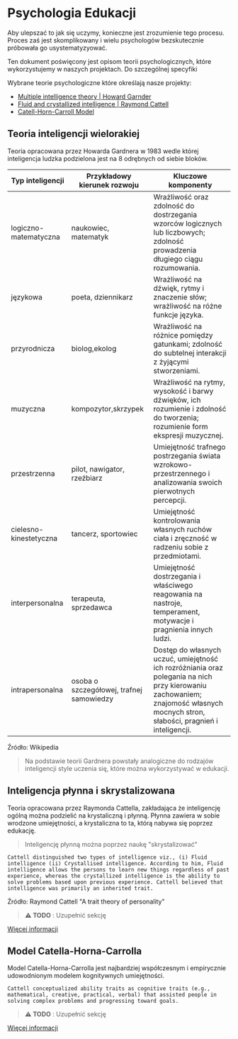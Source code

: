 # Psychologia Edukacji

Aby ulepszać to jak się uczymy, konieczne jest zrozumienie tego procesu. Proces zaś jest skomplikowany i wielu psychologów bezskutecznie próbowała go usystematyzyować.

Ten dokument poświęcony jest opisom teorii psychologicznych, które wykorzystujemy w naszych projektach. Do szczególnej specyfiki

Wybrane teorie psychologiczne które określają nasze projekty:
 - [Multiple intelligence theory | Howard Garnder](https://en.wikipedia.org/wiki/Theory_of_multiple_intelligences)
 - [Fluid and crystallized intelligence | Raymond Cattell](https://en.wikipedia.org/wiki/Fluid_and_crystallized_intelligence)
 - [Catell-Horn-Carroll Model](https://en.wikipedia.org/wiki/Cattell%E2%80%93Horn%E2%80%93Carroll_theory)

 ## Teoria inteligencji wielorakiej
 Teoria opracowana przez Howarda Gardnera w 1983 wedle której inteligencja ludzka podzielona jest na 8 odrębnych od siebie bloków.

 | Typ inteligencji | Przykładowy kierunek rozwoju | Kluczowe komponenty |
| ---------------- |----------------------------| --------------------|
| logiczno-matematyczna | naukowiec, matematyk | Wrażliwość oraz zdolność do dostrzegania wzorców logicznych lub liczbowych; zdolność prowadzenia długiego ciągu rozumowania. |
| językowa | poeta, dziennikarz | Wrażliwość na dźwięk, rytmy i znaczenie słów; wrażliwość na różne funkcje języka. |
| przyrodnicza | biolog,ekolog | Wrażliwość na różnice pomiędzy gatunkami; zdolność do subtelnej interakcji z żyjącymi stworzeniami. |
| muzyczna | kompozytor,skrzypek | Wrażliwość na rytmy, wysokość i barwy dźwięków, ich rozumienie i zdolność do tworzenia; rozumienie form ekspresji muzycznej. |
| przestrzenna | pilot, nawigator, rzeźbiarz | Umiejętność trafnego postrzegania świata wzrokowo-przestrzennego i analizowania swoich pierwotnych percepcji. |
| cielesno-kinestetyczna | tancerz, sportowiec | Umiejętność kontrolowania własnych ruchów ciała i zręczność w radzeniu sobie z przedmiotami. |
| interpersonalna | terapeuta, sprzedawca | Umiejętność dostrzegania i właściwego reagowania na nastroje, temperament, motywacje i pragnienia innych ludzi. |
| intrapersonalna | osoba o szczegółowej, trafnej samowiedzy | Dostęp do własnych uczuć, umiejętność ich rozróżniania oraz polegania na nich przy kierowaniu zachowaniem; znajomość własnych mocnych stron, słabości, pragnień i inteligencji. |

Źródło: Wikipedia


> Na podstawie teorii Gardnera powstały analogiczne do rodzajów inteligencji style uczenia się, które można wykorzystywać w edukacji.


## Inteligencja płynna i skrystalizowana

Teoria opracowana przez Raymonda Cattella, zakładająca że inteligencję ogólną można podzielić na krystaliczną i płynną. Płynna zawiera w sobie wrodzone umiejętności, a krystaliczna to ta, którą nabywa się poprzez edukację. 

> Inteligencję płynną można poprzez naukę "skrystalizować"

```
Cattell distinguished two types of intelligence viz., (i) Fluid intelligence (ii) Crystallised intelligence. According to him, Fluid intelligence allows the persons to learn new things regardless of past experience, whereas the crystallized intelligence is the ability to solve problems based upon previous experience. Cattell believed that intelligence was primarily an inherited trait.
```
Źródło: Raymond Cattell "A trait theory of personality"

> **⚠ TODO** : Uzupełnić sekcję


[Więcej informacji](https://www.verywellmind.com/fluid-intelligence-vs-crystallized-intelligence-2795004)

## Model Catella-Horna-Carrolla 

Model Catella-Horna-Carrolla jest najbardziej współczesnym i empirycznie udowodnionym modelem kognitywnych umiejętności.

```
Cattell conceptualized ability traits as cognitive traits (e.g., mathematical, creative, practical, verbal) that assisted people in solving complex problems and progressing toward goals. 
```

> **⚠ TODO** : Uzupełnić sekcję

[Więcej informacji](https://onlinelibrary.wiley.com/doi/full/10.1002/9781118660584.ese0431)


